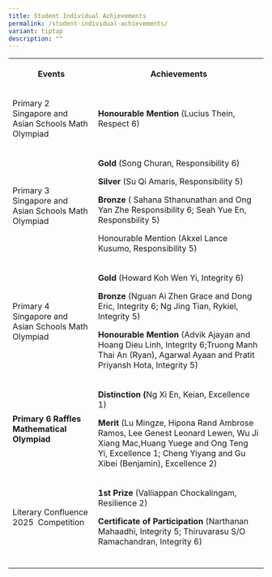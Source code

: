 ```yaml
---
title: Student Individual Achievements
permalink: /student-individual-achievements/
variant: tiptap
description: ""
---
```

<p></p>
<table style="minWidth: 50px">
<colgroup>
<col>
<col>
</colgroup>
<tbody>
<tr>
<th rowspan="1" colspan="1">
<p><strong>Events</strong>
</p>
</th>
<th rowspan="1" colspan="1">
<p>Achievements</p>
</th>
</tr>
<tr>
<td rowspan="1" colspan="1">
<p>Primary 2 Singapore and Asian Schools Math Olympiad</p>
</td>
<td rowspan="1" colspan="1">
<p><strong>Honourable Mention</strong> (Lucius Thein, Respect 6)</p>
</td>
</tr>
<tr>
<td rowspan="1" colspan="1">
<p>Primary 3 Singapore and Asian Schools Math Olympiad</p>
</td>
<td rowspan="1" colspan="1">
<p><strong>Gold</strong> (Song Churan, Responsibility 6)</p>
<p><strong>Silver</strong> (Su Qi Amaris, Responsibility 5)</p>
<p><strong>Bronze</strong> ( Sahana Sthanunathan and Ong Yan Zhe Responsibility
6; Seah Yue En, Responsbility 5)</p>
<p>Honourable Mention (Akxel Lance Kusumo, Responsibility 5)</p>
</td>
</tr>
<tr>
<td rowspan="1" colspan="1">
<p>Primary 4 Singapore and Asian Schools Math Olympiad</p>
</td>
<td rowspan="1" colspan="1">
<p><strong>Gold</strong> (Howard Koh Wen Yi, Integrity 6)</p>
<p><strong>Bronze</strong> (Nguan Ai Zhen Grace and Dong Eric, Integrity 6;
Ng Jing Tian, Rykiel, Integrity 5)</p>
<p><strong>Honourable Mention</strong> (Advik Ajayan and Hoang Dieu Linh,
Integrity 6;Truong Manh Thai An (Ryan), Agarwal Ayaan and Pratit Priyansh
Hota, Integrity 5)</p>
</td>
</tr>
<tr>
<td rowspan="1" colspan="1">
<p><strong>Primary 6 Raffles Mathematical Olympiad</strong>
</p>
</td>
<td rowspan="1" colspan="1">
<p><strong>Distinction (</strong>Ng Xi En, Keian, Excellence 1)</p>
<p><strong>Merit</strong> (Lu Mingze, Hipona Rand Ambrose Ramos, Lee Genest
Leonard Lewen, Wu Ji Xiang Mac,Huang Yuege and Ong Teng Yi, Excellence
1; Cheng Yiyang and Gu Xibei (Benjamin), Excellence 2)</p>
</td>
</tr>
<tr>
<td rowspan="1" colspan="1">
<p>Literary Confluence 2025&nbsp; Competition</p>
</td>
<td rowspan="1" colspan="1">
<p><strong>1st Prize</strong> (Valliappan Chockalingam, Resilience 2)</p>
<p><strong>Certificate of Participation</strong> (Narthanan Mahaadhi, Integrity
5; Thiruvarasu S/O Ramachandran, Integrity 6)</p>
</td>
</tr>
<tr>
<td rowspan="1" colspan="1">
<p></p>
</td>
<td rowspan="1" colspan="1">
<p></p>
</td>
</tr>
</tbody>
</table>
<p></p>